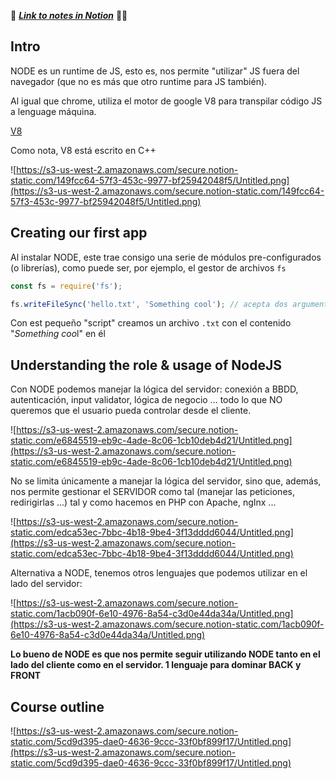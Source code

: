 🧙 [***Link to notes in Notion***](https://www.notion.so/jlaguilargomezdevelop/S1-Introduction-44ab2f6768ae44448d74d25567fd03ae) 👨‍💻

## Intro

NODE es un runtime de JS, esto es, nos permite "utilizar" JS fuera del navegador (que no es más que otro runtime para JS también).

Al igual que  chrome, utiliza el motor de google V8 para transpilar código JS a lenguage máquina.

[V8](https://v8.dev/)

Como nota, V8 está escrito en C++

![https://s3-us-west-2.amazonaws.com/secure.notion-static.com/149fcc64-57f3-453c-9977-bf25942048f5/Untitled.png](https://s3-us-west-2.amazonaws.com/secure.notion-static.com/149fcc64-57f3-453c-9977-bf25942048f5/Untitled.png)

## Creating our first app

Al instalar NODE, este trae consigo una serie de módulos pre-configurados (o librerías), como puede ser, por ejemplo, el gestor de archivos `fs`

```jsx
const fs = require('fs');

fs.writeFileSync('hello.txt', 'Something cool'); // acepta dos argumentos: ruta y contenido del archivo
```

Con est pequeño "script" creamos un archivo `.txt` con el contenido "*Something coo*l" en él

## Understanding the role & usage of NodeJS

Con NODE podemos manejar la lógica del servidor: conexión a BBDD, autenticación, input validator, lógica de negocio ... todo lo que NO queremos que el usuario pueda controlar desde el cliente.

![https://s3-us-west-2.amazonaws.com/secure.notion-static.com/e6845519-eb9c-4ade-8c06-1cb10deb4d21/Untitled.png](https://s3-us-west-2.amazonaws.com/secure.notion-static.com/e6845519-eb9c-4ade-8c06-1cb10deb4d21/Untitled.png)

No se limita únicamente a manejar la lógica del servidor, sino que, además, nos permite gestionar el SERVIDOR como tal (manejar las peticiones, redirigirlas ...) tal y como hacemos en PHP con Apache, ngInx ...

![https://s3-us-west-2.amazonaws.com/secure.notion-static.com/edca53ec-7bbc-4b18-9be4-3f13dddd6044/Untitled.png](https://s3-us-west-2.amazonaws.com/secure.notion-static.com/edca53ec-7bbc-4b18-9be4-3f13dddd6044/Untitled.png)

Alternativa a NODE, tenemos otros lenguajes que podemos utilizar en el lado del servidor:

![https://s3-us-west-2.amazonaws.com/secure.notion-static.com/1acb090f-6e10-4976-8a54-c3d0e44da34a/Untitled.png](https://s3-us-west-2.amazonaws.com/secure.notion-static.com/1acb090f-6e10-4976-8a54-c3d0e44da34a/Untitled.png)

**Lo bueno de NODE es que nos permite seguir utilizando NODE tanto en el lado del cliente como en el servidor. 1 lenguaje para dominar BACK y FRONT**

## Course outline

![https://s3-us-west-2.amazonaws.com/secure.notion-static.com/5cd9d395-dae0-4636-9ccc-33f0bf899f17/Untitled.png](https://s3-us-west-2.amazonaws.com/secure.notion-static.com/5cd9d395-dae0-4636-9ccc-33f0bf899f17/Untitled.png)
